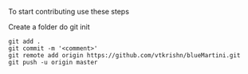 To start contributing use these steps

Create a folder
do git init
```
git add .
git commit -m '<comment>'
git remote add origin https://github.com/vtkrishn/blueMartini.git
git push -u origin master
```
